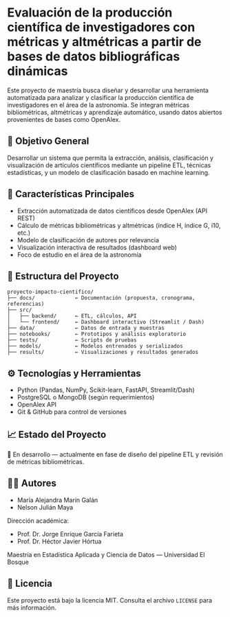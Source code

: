 # Evaluación de la producción científica de investigadores con métricas y altmétricas a partir de bases de datos bibliográficas dinámicas

Este proyecto de maestría busca diseñar y desarrollar una herramienta automatizada para analizar y clasificar la producción científica de investigadores en el área de la astronomía. Se integran métricas bibliométricas, altmétricas y aprendizaje automático, usando datos abiertos provenientes de bases como OpenAlex.

## 🎯 Objetivo General

Desarrollar un sistema que permita la extracción, análisis, clasificación y visualización de artículos científicos mediante un pipeline ETL, técnicas estadísticas, y un modelo de clasificación basado en machine learning.

## 📌 Características Principales

- Extracción automatizada de datos científicos desde OpenAlex (API REST)
- Cálculo de métricas bibliométricas y altmétricas (índice H, índice G, i10, etc.)
- Modelo de clasificación de autores por relevancia
- Visualización interactiva de resultados (dashboard web)
- Foco de estudio en el área de la astronomía

## 🧱 Estructura del Proyecto

```
proyecto-impacto-cientifico/
├── docs/             ← Documentación (propuesta, cronograma, referencias)
├── src/
│   ├── backend/      ← ETL, cálculos, API
│   └── frontend/     ← Dashboard interactivo (Streamlit / Dash)
├── data/             ← Datos de entrada y muestras
├── notebooks/        ← Prototipos y análisis exploratorio
├── tests/            ← Scripts de pruebas
├── models/           ← Modelos entrenados y serializados
├── results/          ← Visualizaciones y resultados generados
```

## ⚙️ Tecnologías y Herramientas

- Python (Pandas, NumPy, Scikit-learn, FastAPI, Streamlit/Dash)
- PostgreSQL o MongoDB (según requerimientos)
- OpenAlex API
- Git & GitHub para control de versiones

## 📈 Estado del Proyecto

🚧 En desarrollo — actualmente en fase de diseño del pipeline ETL y revisión de métricas bibliométricas.

## 👩‍💻 Autores

- María Alejandra Marín Galán  
- Nelson Julián Maya  

Dirección académica:
- Prof. Dr. Jorge Enrique García Farieta  
- Prof. Dr. Héctor Javier Hórtua

Maestría en Estadística Aplicada y Ciencia de Datos — Universidad El Bosque

## 📄 Licencia

Este proyecto está bajo la licencia MIT. Consulta el archivo `LICENSE` para más información.
